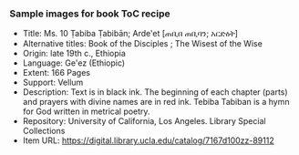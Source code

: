 ### Sample images for book ToC recipe

- Title: Ms. 10 Ṭabiba Ṭabibān; Arde‛et [ጠቢበ ጠቢባን; አርድዕት]
- Alternative titles: Book of the Disciples ; The Wisest of the Wise
- Origin: late 19th c., Ethiopia
- Language: Ge'ez (Ethiopic)
- Extent: 166 Pages
- Support: Vellum
- Description: Text is in black ink. The beginning of each chapter (parts) and prayers with divine names are in red ink. Tebiba Tabiban is a hymn for God written in metrical poetry.
- Repository: University of California, Los Angeles. Library Special Collections
- Item URL: https://digital.library.ucla.edu/catalog/7167d100zz-89112
